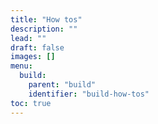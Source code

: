 ```yaml
---
title: "How tos"
description: ""
lead: ""
draft: false
images: []
menu:
  build:
    parent: "build"
    identifier: "build-how-tos"
toc: true
---
```

